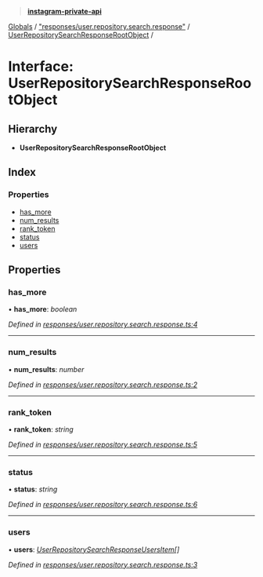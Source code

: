 > **[instagram-private-api](../README.md)**

[Globals](../README.md) / ["responses/user.repository.search.response"](../modules/_responses_user_repository_search_response_.md) / [UserRepositorySearchResponseRootObject](_responses_user_repository_search_response_.userrepositorysearchresponserootobject.md) /

# Interface: UserRepositorySearchResponseRootObject

## Hierarchy

* **UserRepositorySearchResponseRootObject**

## Index

### Properties

* [has_more](_responses_user_repository_search_response_.userrepositorysearchresponserootobject.md#has_more)
* [num_results](_responses_user_repository_search_response_.userrepositorysearchresponserootobject.md#num_results)
* [rank_token](_responses_user_repository_search_response_.userrepositorysearchresponserootobject.md#rank_token)
* [status](_responses_user_repository_search_response_.userrepositorysearchresponserootobject.md#status)
* [users](_responses_user_repository_search_response_.userrepositorysearchresponserootobject.md#users)

## Properties

###  has_more

• **has_more**: *boolean*

*Defined in [responses/user.repository.search.response.ts:4](https://github.com/dilame/instagram-private-api/blob/3e16058/src/responses/user.repository.search.response.ts#L4)*

___

###  num_results

• **num_results**: *number*

*Defined in [responses/user.repository.search.response.ts:2](https://github.com/dilame/instagram-private-api/blob/3e16058/src/responses/user.repository.search.response.ts#L2)*

___

###  rank_token

• **rank_token**: *string*

*Defined in [responses/user.repository.search.response.ts:5](https://github.com/dilame/instagram-private-api/blob/3e16058/src/responses/user.repository.search.response.ts#L5)*

___

###  status

• **status**: *string*

*Defined in [responses/user.repository.search.response.ts:6](https://github.com/dilame/instagram-private-api/blob/3e16058/src/responses/user.repository.search.response.ts#L6)*

___

###  users

• **users**: *[UserRepositorySearchResponseUsersItem](_responses_user_repository_search_response_.userrepositorysearchresponseusersitem.md)[]*

*Defined in [responses/user.repository.search.response.ts:3](https://github.com/dilame/instagram-private-api/blob/3e16058/src/responses/user.repository.search.response.ts#L3)*